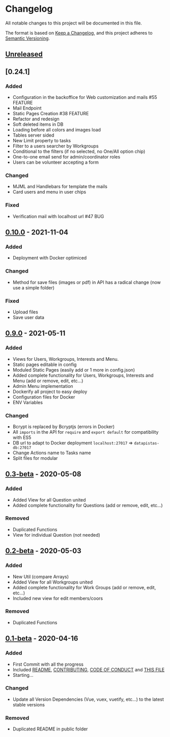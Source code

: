 # Changelog

All notable changes to this project will be documented in this file.

The format is based on [Keep a Changelog](https://keepachangelog.com/en/1.0.0/),
and this project adheres to [Semantic Versioning](https://semver.org/spec/v2.0.0.html).

## [Unreleased]
## [0.24.1]

### Added

- Configuration in the backoffice for Web customization and mails #55 FEATURE
- Mail Endpoint
- Static Pages Creation #38 FEATURE
- Refactor and redesign
- Soft deleted items in DB
- Loading before all colors and images load
- Tables server sided
- New Limit property to tasks
- Filter to a users searcher by Workgroups
- Conditional to the filters (if no selected, no One/All option chip)
- One-to-one email send for admin/coordinator roles
- Users can be volunteer accepting a form

### Changed

- MJML and Handlebars for template the mails
- Card users and menu in user chips

### Fixed

- Verification mail with localhost url #47 BUG

## [0.10.0] - 2021-11-04

### Added

- Deployment with Docker optimiced

### Changed

- Method for save files (images or pdf) in API has a radical change (now use a simple folder)

### Fixed

- Upload files
- Save user data

## [0.9.0] - 2021-05-11

### Added

- Views for Users, Workgroups, Interests and Menu.
- Static pages editable in config
- Moduled Static Pages (easily add or 1 more in config.json)
- Added complete functionality for Users, Workgroups, Interests and Menu (add or remove, edit, etc...)
- Admin Menu implementation
- Dockerify all project to easy deploy
- Configuration files for Docker
- ENV Variables

### Changed

- Bcrypt is replaced by Bcryptjs (errors in Docker)
- All `imports` in the API for `require` and `export default` for compatibility with ES5
- DB url to adapt to Docker deployment `localhost:27017` => `datapistas-db:27017`
- Change Actions name to Tasks name
- Split files for modular

## [0.3-beta] - 2020-05-08

### Added

- Added View for all Question united
- Added complete functionality for Questions (add or remove, edit, etc...)

### Removed

- Duplicated Functions
- View for individual Question (not needed)

## [0.2-beta] - 2020-05-03

### Added

- New Util (compare Arrays)
- Added View for all Workgroups united
- Added complete functionality for Work Groups (add or remove, edit, etc...)
- Included new view for edit members/coors

### Removed

- Duplicated Functions

## [0.1-beta] - 2020-04-16

### Added

- First Commit with all the progress
- Included [README](README.md), [CONTRIBUTING](CONTRIBUTING.md), [CODE OF CONDUCT](CODE_OF_CONDUCT.md) and [THIS FILE](CHANGELOG.md)
- Starting...

### Changed

- Update all Version Dependencies (Vue, vuex, vuetify, etc...) to the latest stable versions

### Removed

- Duplicated README in public folder

[unreleased]: https://github.com/juananmuxed/teamcoo/compare/v0.24.1...HEAD
[0.10.0]: https://github.com/juananmuxed/teamcoo/releases/tag/v0.24.1
[0.10.0]: https://github.com/juananmuxed/teamcoo/releases/tag/v0.10.0
[0.9.0]: https://github.com/juananmuxed/teamcoo/releases/tag/v0.9.0
[0.3-beta]: https://github.com/juananmuxed/teamcoo/releases/tag/v0.3-beta
[0.2-beta]: https://github.com/juananmuxed/teamcoo/releases/tag/v0.2-beta
[0.1-beta]: https://github.com/juananmuxed/teamcoo/releases/tag/v0.1-beta
